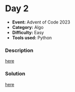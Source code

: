 # Day 2

* **Event:** Advent of Code 2023  
* **Category:** Algo
* **Difficulty:** Easy
* **Tools used:** Python

### Description

[here](https://adventofcode.com/2023/day/2)

### Solution

[here](main.py)

